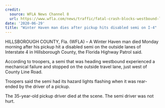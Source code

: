 ```yaml
---
credit:
  source: WFLA News Channel 8
  url: https://www.wfla.com/news/traffic/fatal-crash-blocks-westbound-lanes-of-i-4-in-hillsborough-county/
date: '2020-06-29'
title: "Winter Haven man dies after pickup hits disabled semi on I-4"
---
```

HILLSBOROUGH COUNTY, Fla. (WFLA) – A Winter Haven man died Monday morning after his pickup hit a disabled semi on the outside lanes of Interstate 4 in Hillsborough County, the Florida Highway Patrol said.

According to troopers, a semi that was heading westbound experienced a mechanical failure and stopped on the outside travel lane, just west of County Line Road.

Troopers said the semi had its hazard lights flashing when it was rear-ended by the driver of a pickup.

The 35-year-old pickup driver died at the scene. The semi driver was not hurt.
